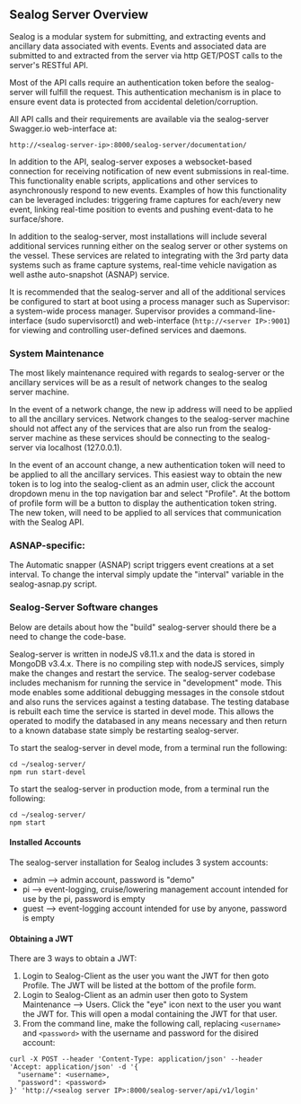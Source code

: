 ## Sealog Server Overview

Sealog is a modular system for submitting, and extracting events and ancillary data associated with events.  Events and associated data are submitted to and extracted from the server via http GET/POST calls to the server's RESTful API.

Most of the API calls require an authentication token before the sealog-server will fulfill the request.  This authentication mechanism is in place to ensure event data is protected from accidental deletion/corruption.

All API calls and their requirements are available via the sealog-server Swagger.io web-interface at:
```
http://<sealog-server-ip>:8000/sealog-server/documentation/
```

In addition to the API, sealog-server exposes a websocket-based connection for receiving notification of new event submissions in real-time.  This functionality enable scripts, applications and other services to asynchronously respond to new events.  Examples of how this functionality can be leveraged includes: triggering frame captures for each/every new event, linking real-time position to events and pushing event-data to he surface/shore.

In addition to the sealog-server, most installations will include several additional services running either on the sealog server or other systems on the vessel.  These services are related to integrating with the 3rd party data systems such as frame capture systems, real-time vehicle navigation as well asthe auto-snapshot (ASNAP) service.

It is recommended that the sealog-server and all of the additional services be configured to start at boot using a process manager such as Supervisor: a system-wide process manager.  Supervisor provides a command-line-interface (sudo supervisorctl) and web-interface (`http://<server IP>:9001`) for viewing and controlling user-defined services and daemons.

### System Maintenance

The most likely maintenance required with regards to sealog-server or the ancillary services will be as a result of network changes to the sealog server machine.

In the event of a network change, the new ip address will need to be applied to all the ancillary services.  Network changes to the sealog-server machine should not affect any of the services that are also run from the sealog-server machine as these services should be connecting to the sealog-server via localhost (127.0.0.1).

In the event of an account change, a new authentication token will need to be applied to all the ancillary services.  This easiest way to obtain the new token is to log into the sealog-client as an admin user, click the account dropdown menu in the top navigation bar and select "Profile".  At the bottom of profile form will be a button to display the authentication token string.  The new token, will need to be applied to all services that communication with the Sealog API.

### ASNAP-specific:
The Automatic snapper (ASNAP) script triggers event creations at a set interval.  To change the interval simply update the "interval" variable in the sealog-asnap.py script.

### Sealog-Server Software changes
Below are details about how the "build" sealog-server should there be a need to change the code-base.

Sealog-server is written in nodeJS v8.11.x and the data is stored in MongoDB v3.4.x.  There is no compiling step with nodeJS services, simply make the changes and restart the service.  The sealog-server codebase includes mechanism for running the service in "development" mode.  This mode enables some additional debugging messages in the console stdout and also runs the services against a testing database.  The testing database is rebuilt each time the service is started in devel mode.  This allows the operated to modify the databased in any means necessary and then return to a known database state simply be restarting sealog-server.

To start the sealog-server in devel mode, from a terminal run the following:
```
cd ~/sealog-server/
npm run start-devel
```

To start the sealog-server in production mode, from a terminal run the following:
```
cd ~/sealog-server/
npm start
```
#### Installed Accounts
The sealog-server installation for Sealog includes 3 system accounts:
- admin --> admin account, password is "demo"
- pi    --> event-logging, cruise/lowering management account intended for use by the pi, password is empty
- guest --> event-logging account intended for use by anyone, password is empty

#### Obtaining a JWT

There are 3 ways to obtain a JWT:
1. Login to Sealog-Client as the user you want the JWT for then goto Profile. The JWT will be listed at the bottom of the profile form.
2. Login to Sealog-Client as an admin user then goto to System Maintenance --> Users. Click the "eye" icon next to the user you want the JWT for. This will open a modal containing the JWT for that user.
3. From the command line, make the following call, replacing `<username>` and `<password>` with the username and password for the disired account:

```
curl -X POST --header 'Content-Type: application/json' --header 'Accept: application/json' -d '{
  "username": <username>,
  "password": <password>
}' 'http://<sealog server IP>:8000/sealog-server/api/v1/login'
```
